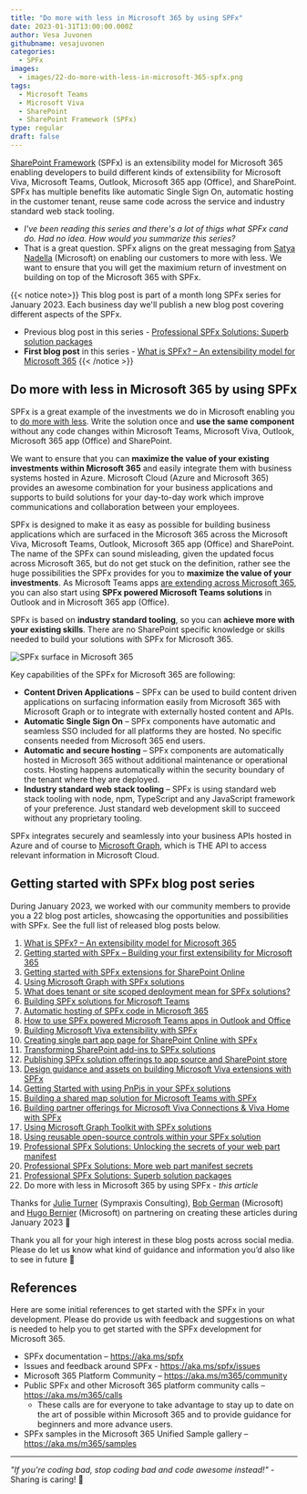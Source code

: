 ```yaml
---
title: "Do more with less in Microsoft 365 by using SPFx"
date: 2023-01-31T13:00:00.000Z
author: Vesa Juvonen
githubname: vesajuvonen
categories:
  - SPFx
images:
  - images/22-do-more-with-less-in-microsoft-365-spfx.png
tags:
  - Microsoft Teams
  - Microsoft Viva
  - SharePoint
  - SharePoint Framework (SPFx)
type: regular
draft: false
---
```


[SharePoint Framework](https://aka.ms/spfx) (SPFx) is an extensibility model for Microsoft 365 enabling developers to build different kinds of extensibility for Microsoft Viva, Microsoft Teams, Outlook, Microsoft 365 app (Office), and SharePoint. SPFx has multiple benefits like automatic Single Sign On, automatic hosting in the customer tenant, reuse same code across the service and industry standard web stack tooling.

-	*I've been reading this series and there's a lot of thigs what SPFx cand do. Had no idea. How would you summarize this series?*
-	That is a great question. SPFx aligns on the great messaging from [Satya Nadella](https://www.linkedin.com/pulse/doing-more-less-microsoft-cloud-satya-nadella) (Microsoft) on enabling our customers to more with less. We want to ensure that you will get the maximium return of investment on building on top of the Microsoft 365 with SPFx.

{{< notice note>}}
This blog post is part of a month long SPFx series for January 2023. Each business day we'll publish a new blog post covering different aspects of the SPFx.

- Previous blog post in this series - [Professional SPFx Solutions: Superb solution packages](https://pnp.github.io/blog/post/spfx-21-professional-solutions-superb-solution-packages/)
- **First blog post** in this series - [What is SPFx? – An extensibility model for Microsoft 365](https://pnp.github.io/blog/post/01-what-is-spfx/)
{{< /notice >}}

## Do more with less in Microsoft 365 by using SPFx

SPFx is a great example of the investments we do in Microsoft enabling you to [do more with less](https://www.linkedin.com/pulse/doing-more-less-microsoft-cloud-satya-nadella/-nadella/). Write the solution once and **use the same component** without any code changes within Microsoft Teams, Microsoft Viva, Outlook, Microsoft 365 app (Office) and SharePoint.

We want to ensure that you can **maximize the value of your existing investments within Microsoft 365** and easily integrate them with business systems hosted in Azure. Microsoft Cloud (Azure and Microsoft 365) provides an awesome combination for your business applications and supports to build solutions for your day-to-day work which improve communications and collaboration between your employees.

SPFx is designed to make it as easy as possible for building business applications which are surfaced in the Microsoft 365 across the Microsoft Viva, Microsoft Teams, Outlook, Microsoft 365 app (Office) and SharePoint. The name of the SPFx can sound misleading, given the updated focus across Microsoft 365, but do not get stuck on the definition, rather see the huge possibilities the SPFx provides for you to **maximize the value of your investments**. As Microsoft Teams apps [are extending across Microsoft 365](https://learn.microsoft.com/microsoftteams/platform/m365-apps/overview), you can also start using **SPFx powered Microsoft Teams solutions** in Outlook and in Microsoft 365 app (Office).

SPFx is based on **industry standard tooling**, so you can **achieve more with your existing skills**. There are no SharePoint specific knowledge or skills needed to build your solutions with SPFx for Microsoft 365.

![SPFx surface in Microsoft 365](images/spfx-across-m365-hosts-features.png)

Key capabilities of the SPFx for Microsoft 365 are following:

- **Content Driven Applications** – SPFx can be used to build content driven applications on surfacing information easily from Microsoft 365 with Microsoft Graph or to integrate with externally hosted content and APIs.
- **Automatic Single Sign On** – SPFx components have automatic and seamless SSO included for all platforms they are hosted. No specific consents needed from Microsoft 365 end users.
- **Automatic and secure hosting** – SPFx components are automatically hosted in Microsoft 365 without additional maintenance or operational costs. Hosting happens automatically within the security boundary of the tenant where they are deployed.
- **Industry standard web stack tooling** – SPFx is using standard web stack tooling with node, npm, TypeScript and any JavaScript framework of your preference. Just standard web development skill to succeed without any proprietary tooling.

SPFx integrates securely and seamlessly into your business APIs hosted in Azure and of course to [Microsoft Graph](https://learn.microsoft.com/graph/overview), which is THE API to access relevant information in Microsoft Cloud.


## Getting started with SPFx blog post series

During January 2023, we worked with our community members to provide you a 22 blog post articles, showcasing the opportunities and possibilities with SPFx. See the full list of released blog posts below.

1. [What is SPFx? – An extensibility model for Microsoft 365](https://pnp.github.io/blog/post/01-what-is-spfx/)
1. [Getting started with SPFx – Building your first extensibility for Microsoft 365](https://pnp.github.io/blog/post/spfx-02-getting-started-with-spfx/)
1. [Getting started with SPFx extensions for SharePoint Online](https://pnp.github.io/blog/post/spfx-03-getting-started-with-spfx-extensions-for-spo/)
1. [Using Microsoft Graph with SPFx solutions](https://pnp.github.io/blog/post/spfx-04-using-microsoft-graph-in-spfx-solutions/)
1. [What does tenant or site scoped deployment mean for SPFx solutions?](https://pnp.github.io/blog/post/spfx-05-tenant-or-site-scoped-spfx-solutions/)
1. [Building SPFx solutions for Microsoft Teams](https://pnp.github.io/blog/post/spfx-06-spfx-for-teams/)
1. [Automatic hosting of SPFx code in Microsoft 365](https://pnp.github.io/blog/post/spfx-07-automatic-hosting-spfx-solutions/)
1. [How to use SPFx powered Microsoft Teams apps in Outlook and Office](https://pnp.github.io/blog/post/spfx-08-spfx-powered-teams-solutions-outlook-office/)
1. [Building Microsoft Viva extensibility with SPFx](https://pnp.github.io/blog/post/spfx-09-building-microsoft-viva-extensibility-spfx/)
1. [Creating single part app page for SharePoint Online with SPFx](https://pnp.github.io/blog/post/spfx-10-single-part-app-pages/)
1. [Transforming SharePoint add-ins to SPFx solutions](https://pnp.github.io/blog/post/spfx-11-transform-add-ins-to-spfx/)
1. [Publishing SPFx solution offerings to app source and SharePoint store](https://pnp.github.io/blog/post/spfx-12-publishing-spfx-solutions-store/)
1. [Design guidance and assets on building Microsoft Viva extensions with SPFx](https://pnp.github.io/blog/post/spfx-13-design-guidance-for-building-viva-extensions-spfx/)
1. [Getting Started with using PnPjs in your SPFx solutions](https://pnp.github.io/blog/post/spfx-14-getting-started-with-pnpjs-spfx/)
1. [Building a shared map solution for Microsoft Teams with SPFx](https://pnp.github.io/blog/post/spfx-15-building-a-shared-map-teams-solution-spfx/)
1. [Building partner offerings for Microsoft Viva Connections & Viva Home with SPFx](https://pnp.github.io/blog/post/spfx-16-building-partner-offerings-for-viva-spfx/)
1. [Using Microsoft Graph Toolkit with SPFx solutions](https://pnp.github.io/blog/post/spfx-17-microsoft-graph-toolkit-spfx/)
1. [Using reusable open-source controls within your SPFx solution](https://pnp.github.io/blog/post/spfx-18-reusable-open-source-controls-spfx/)
1. [Professional SPFx Solutions: Unlocking the secrets of your web part manifest](https://pnp.github.io/blog/post/spfx-19-professional-solutions-web-part-manifest/)
1. [Professional SPFx Solutions: More web part manifest secrets](https://pnp.github.io/blog/post/spfx-20-professional-solutions-more-web-part-manifest-secrets/)
1. [Professional SPFx Solutions: Superb solution packages](https://pnp.github.io/blog/post/spfx-21-professional-solutions-superb-solution-packages/)
1. Do more with less in Microsoft 365 by using SPFx - *this article*

Thanks for [Julie Turner](https://twitter.com/jfj1997) (Sympraxis Consulting), [Bob German](https://twitter.com/Bob1German) (Microsoft) and [Hugo Bernier](https://twitter.com/bernierh) (Microsoft) on partnering on creating these articles during January 2023 👏

Thank you all for your high interest in these blog posts across social media. Please do let us know what kind of guidance and information you’d also like to see in future 📝

## References

Here are some initial references to get started with the SPFx in your development. Please do provide us with feedback and suggestions on what is needed to help you to get started with the SPFx development for Microsoft 365.

-	SPFx documentation – <https://aka.ms/spfx>
-	Issues and feedback around SPFx - <https://aka.ms/spfx/issues>
-	Microsoft 365 Platform Community – <https://aka.ms/m365/community>
-	Public SPFx and other Microsoft 365 platform community calls – <https://aka.ms/m365/calls>
    - These calls are for everyone to take advantage to stay up to date on the art of possible within Microsoft 365 and to provide guidance for beginners and more advance users.
-	SPFx samples in the Microsoft 365 Unified Sample gallery – <https://aka.ms/m365/samples>

- - -

*"If you're coding bad, stop coding bad and code awesome instead!"* - Sharing is caring! 🧡
